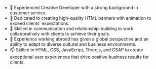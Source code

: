 - 👋 Experienced Creative Developer with a strong background in customer service.
- 👀 Dedicated to creating high-quality HTML banners with animation to exceed clients' expectations.
- 🌱 Skilled in communication and relationship-building to work collaboratively with clients to achieve their goals.
- 💞️ Experience working abroad has given a global perspective and an ability to adapt to diverse cultural and business environments.
- 📫 Skilled in HTML, CSS, JavaScript, Threejs, and GSAP to create exceptional user experiences that drive positive business results for clients.

<!---
anastasiyanikalayeva/anastasiyanikalayeva is a ✨ special ✨ repository because its `README.md` (this file) appears on your GitHub profile.
You can click the Preview link to take a look at your changes.
--->
